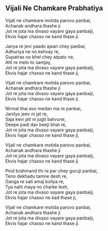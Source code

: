 ## Vijali Ne Chamkare Prabhatiya


Vijali ne chamkare motida parovo panbai,  
Achanak andhara thashe ji  
Jot re jota ma divaso vayare gaya panbaiji,  
Ekvis hajar chasso ne kand thase ji.

Janya re jevi yaado ajaan chey panbai,  
Adhuriya ne no kehvay re,  
Gupatras no khel chey atpato ne,  
Atti re melo to samjay,  
Jot re jota ma divaso vayare gaya panbaiji,  
Ekvis hajar chasso ne kand thase ji,

Vijali ne chamkare motida parovo panbai,  
Achanak andhara thashe ji  
Jot re jota ma divaso vayare gaya panbaiji,  
Ekvis hajar chasso ne kand thase ji.

Nirmal thai avo medan ma re panbai,  
Janilyo jeev ni jat re,  
Saja kevi jati ni jugti batvune,  
Deepe padi dav beeji bhat re,  
Jot re jota ma divaso vayare gaya panbaiji,  
Ekvis hajar chasso ne kand thase ji,

Vijali ne chamkare motida parovo panbai,  
Achanak andhara thashe ji  
Jot re jota ma divaso vayare gaya panbaiji,  
Ekvis hajar chasso ne kand thase ji.

Pind brahmand thi re par chey guruji panbai,  
Teno dekhadu tamne desh re,  
Ganga re sati amaj boliya re,  
Tya nahi maya no charke lesh,  
Jot re jota ma divaso vayare gaya panbaiji,  
Ekvis hajar chasso ne kad thase ji,

Vijali ne chamkare motida parovo panbai,  
Achanak andhara thashe ji  
Jot re jota ma divaso vayare gaya panbaiji,  
Ekvis hajar chasso ne kand thase ji.


